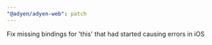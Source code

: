 ```yaml
---
"@adyen/adyen-web": patch
---
```


Fix missing bindings for 'this' that had started causing errors in iOS
